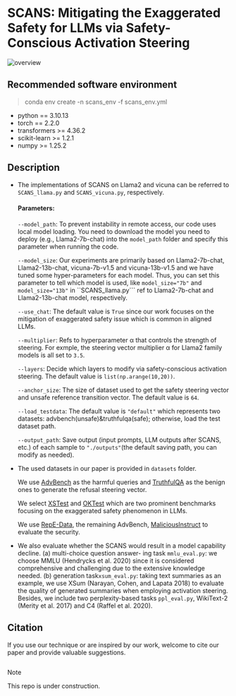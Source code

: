 # SCANS: Mitigating the Exaggerated Safety for LLMs via Safety-Conscious Activation Steering
![overview](https://github.com/user-attachments/assets/1a97cfe2-db17-4136-bf65-dd9b3a7b5622)

## Recommended software environment

> conda env create -n scans_env -f scans_env.yml
  
- python == 3.10.13
- torch == 2.2.0
- transformers >= 4.36.2
- scikit-learn >= 1.2.1
- numpy >= 1.25.2

## Description
- The implementations of SCANS on Llama2 and vicuna can be referred to ```SCANS_llama.py``` and ```SCANS_vicuna.py```, respectively.

  #### Parameters:

  ```--model_path```: To prevent instability in remote access, our code uses local model loading. You need to download the model you need to deploy (e.g., Llama2-7b-chat) into the ``model_path`` folder and specify this parameter when running the code.

  ```--model_size```: Our experiments are primarily based on Llama2-7b-chat, Llama2-13b-chat, vicuna-7b-v1.5 and vicuna-13b-v1.5 and we have tuned some hyper-parameters for each model. Thus, you can set this parameter to tell which model is used, like ```model_size="7b"``` and ```model_size="13b"``` in ``SCANS_llama.py``` ref to Llama2-7b-chat and Llama2-13b-chat model, respectively.

  ```--use_chat```: The default value is ```True``` since our work focuses on the mitigation of exaggerated safety issue which is common in aligned LLMs.

  ```--multiplier```:  Refs to hyperparameter α that controls the strength of steering. For exmple, the steering vector multiplier α for Llama2 family models is all set to ```3.5```.

  ```--layers```: Decide which layers to modify via safety-conscious activation steering. The default value is ```list(np.arange(10,20))```.

  ```--anchor_size```: The size of dataset used to get the safety steering vector and unsafe reference transition vector. The default value is ```64```.

  ```--load_testdata```: The default value is ```"default"``` which represents two datasets: advbench(unsafe)&truthfulqa(safe); otherwise, load the test dataset path.

  ```--output_path```: Save output (input prompts, LLM outputs after SCANS, etc.) of each sample to ```"./outputs"```(the default saving path, you can modify as needed).

- The used datasets in our paper is provided in  ```datasets``` folder.

  We use [AdvBench](https://github.com/ltroin/llm_attack_defense_arena) as the harmful queries and [TruthfulQA](https://github.com/sylinrl/TruthfulQA) as the benign ones to generate the refusal steering vector.
  
  We select [XSTest](https://github.com/paul-rottger/exaggerated-safety) and [OKTest](https://github.com/InvokerStark/OverKill) which are two prominent benchmarks focusing on the exaggerated safety phenomenon in LLMs.

  We use [RepE-Data](https://huggingface.co/datasets/justinphan3110/harmful_harmless_instructions), the remaining AdvBench, [MaliciousInstruct](https://github.com/Princeton-SysML/Jailbreak_LLM) to evaluate the security.

- We also evaluate whether the SCANS would result in a model capability decline. (a) multi-choice question answer-
ing task ```mmlu_eval.py```: we choose MMLU (Hendrycks et al. 2020) since it is considered comprehensive and challenging due to the extensive knowledge needed. (b) generation task```xsum_eval.py```: taking text summaries as an example, we use XSum (Narayan, Cohen, and Lapata 2018) to evaluate the quality of generated summaries when employing activation steering. Besides, we include two perplexity-based tasks ```ppl_eval.py```, WikiText-2 (Merity et al. 2017) and C4 (Raffel et al. 2020).

## Citation
If you use our technique or are inspired by our work, welcome to cite our paper and provide valuable suggestions.
```
```

> [!NOTE]  
> This repo is under construction.
